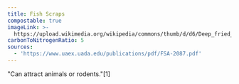 ```yaml
---
title: Fish Scraps
compostable: true
imageLink: >-
  https://upload.wikimedia.org/wikipedia/commons/thumb/d/d6/Deep_fried_fish%2C_Kolkata_-_West_Bengal_-_DSC_0039.jpg/640px-Deep_fried_fish%2C_Kolkata_-_West_Bengal_-_DSC_0039.jpg
carbonToNitrogenRatio: 5
sources:
  - 'https://www.uaex.uada.edu/publications/pdf/FSA-2087.pdf'
---
```


"Can attract animals or rodents."\[1]
